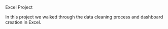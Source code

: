 Excel Project



In this project we walked through the data cleaning process and dashboard creation in Excel.
